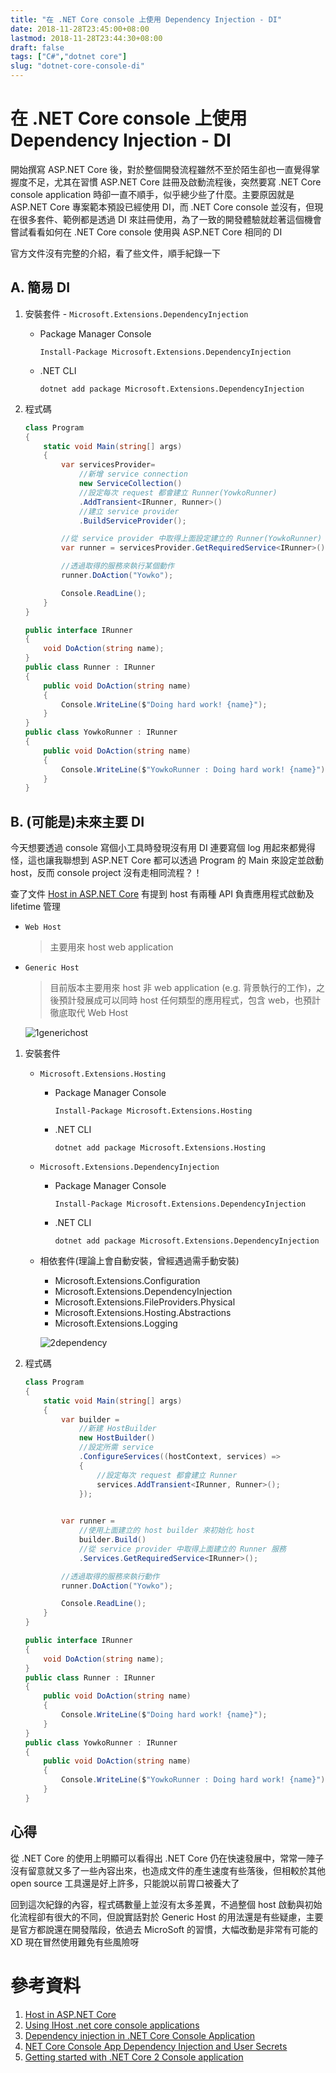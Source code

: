 ```yaml
---
title: "在 .NET Core console 上使用 Dependency Injection - DI"
date: 2018-11-28T23:45:00+08:00
lastmod: 2018-11-28T23:44:30+08:00
draft: false
tags: ["C#","dotnet core"]
slug: "dotnet-core-console-di"
---
```

# 在 .NET Core console 上使用 Dependency Injection - DI
開始撰寫 ASP.NET Core 後，對於整個開發流程雖然不至於陌生卻也一直覺得掌握度不足，尤其在習慣 ASP.NET Core 註冊及啟動流程後，突然要寫 .NET Core console application 時卻一直不順手，似乎總少些了什麼。主要原因就是 ASP.NET Core 專案範本預設已經使用 DI，而 .NET Core console 並沒有，但現在很多套件、範例都是透過 DI 來註冊使用，為了一致的開發體驗就趁著這個機會嘗試看看如何在 .NET Core console 使用與 ASP.NET Core 相同的 DI 

官方文件沒有完整的介紹，看了些文件，順手紀錄一下

## A. 簡易 DI

1. 安裝套件 - `Microsoft.Extensions.DependencyInjection`

    - Package Manager Console
    
        ```
        Install-Package Microsoft.Extensions.DependencyInjection
        ```
    - .NET CLI

        ```
        dotnet add package Microsoft.Extensions.DependencyInjection
        ``` 

2. 程式碼

    ```cs
    class Program
    {
        static void Main(string[] args)
        {
            var servicesProvider= 
                //新增 service connection
                new ServiceCollection()
                //設定每次 request 都會建立 Runner(YowkoRunner)
                .AddTransient<IRunner, Runner>()
                //建立 service provider
                .BuildServiceProvider();

            //從 service provider 中取得上面設定建立的 Runner(YowkoRunner) 服務
            var runner = servicesProvider.GetRequiredService<IRunner>();

            //透過取得的服務來執行某個動作
            runner.DoAction("Yowko");

            Console.ReadLine();
        }
    }

    public interface IRunner
    {
        void DoAction(string name);
    }
    public class Runner : IRunner
    {
        public void DoAction(string name)
        {
            Console.WriteLine($"Doing hard work! {name}");
        }
    }
    public class YowkoRunner : IRunner
    {
        public void DoAction(string name)
        {
            Console.WriteLine($"YowkoRunner : Doing hard work! {name}");
        }
    }
    ```


## B. (可能是)未來主要 DI

今天想要透過 console 寫個小工具時發現沒有用 DI 連要寫個 log 用起來都覺得怪，這也讓我聯想到 ASP.NET Core 都可以透過 Program 的 Main 來設定並啟動 host，反而 console project 沒有走相同流程？！

查了文件 [Host in ASP.NET Core](https://docs.microsoft.com/en-us/aspnet/core/fundamentals/host/index) 有提到 host 有兩種 API 負責應用程式啟動及 lifetime 管理

- `Web Host`

    > 主要用來 host web application

- `Generic Host`

    > 目前版本主要用來 host 非 web application (e.g. 背景執行的工作)，之後預計發展成可以同時 host 任何類型的應用程式，包含 web，也預計徹底取代 Web Host 

    ![1generichost](https://user-images.githubusercontent.com/3851540/49169687-4f2ef200-f375-11e8-9a90-1c74dc70b09b.png)

1. 安裝套件 
    - `Microsoft.Extensions.Hosting`
        - Package Manager Console
        
            ```
            Install-Package Microsoft.Extensions.Hosting
            ```
        - .NET CLI

            ```
            dotnet add package Microsoft.Extensions.Hosting
            ```  
    - `Microsoft.Extensions.DependencyInjection`
        - Package Manager Console
        
            ```
            Install-Package Microsoft.Extensions.DependencyInjection
            ```
        - .NET CLI

            ```
            dotnet add package Microsoft.Extensions.DependencyInjection
            ``` 

    - 相依套件(理論上會自動安裝，曾經遇過需手動安裝)
        - Microsoft.Extensions.Configuration
        - Microsoft.Extensions.DependencyInjection
        - Microsoft.Extensions.FileProviders.Physical
        - Microsoft.Extensions.Hosting.Abstractions
        - Microsoft.Extensions.Logging

        ![2dependency](https://user-images.githubusercontent.com/3851540/49169688-4fc78880-f375-11e8-9bcf-7724db826571.png) 

2. 程式碼

    ```cs
    class Program
    {
        static void Main(string[] args)
        {
            var builder =
                //新建 HostBuilder
                new HostBuilder()
                //設定所需 service
                .ConfigureServices((hostContext, services) =>
                {
                    //設定每次 request 都會建立 Runner
                    services.AddTransient<IRunner, Runner>();
                });

            
            var runner =
                //使用上面建立的 host builder 來初始化 host
                builder.Build()
                //從 service provider 中取得上面建立的 Runner 服務
                .Services.GetRequiredService<IRunner>();

            //透過取得的服務來執行動作
            runner.DoAction("Yowko");

            Console.ReadLine();
        }
    }

    public interface IRunner
    {
        void DoAction(string name);
    }
    public class Runner : IRunner
    {
        public void DoAction(string name)
        {
            Console.WriteLine($"Doing hard work! {name}");
        }
    }
    public class YowkoRunner : IRunner
    {
        public void DoAction(string name)
        {
            Console.WriteLine($"YowkoRunner : Doing hard work! {name}");
        }
    }
    ```

## 心得
從 .NET Core 的使用上明顯可以看得出 .NET Core 仍在快速發展中，常常一陣子沒有留意就又多了一些內容出來，也造成文件的產生速度有些落後，但相較於其他 open source 工具還是好上許多，只能說以前胃口被養大了

回到這次紀錄的內容，程式碼數量上並沒有太多差異，不過整個 host 啟動與初始化流程卻有很大的不同，但說實話對於 Generic Host 的用法還是有些疑慮，主要是官方都說還在開發階段，依過去 MicroSoft 的習慣，大幅改動是非常有可能的XD 現在冒然使用難免有些風險呀


# 參考資料
1. [Host in ASP.NET Core](https://docs.microsoft.com/en-us/aspnet/core/fundamentals/host/index)
2. [Using IHost .net core console applications](https://garywoodfine.com/ihost-net-core-console-applications/)
3. [Dependency injection in .NET Core Console Application](https://korytiak.com/Home/BlogPost?PostName=Dependency%20injection%20in%20.NET%20Core%20Console%20Application)
4. [NET Core Console App Dependency Injection and User Secrets](https://long2know.com/2018/02/net-core-console-app-dependency-injection-and-user-secrets/)
5. [Getting started with .NET Core 2 Console application](https://github.com/NLog/NLog.Extensions.Logging/wiki/Getting-started-with-.NET-Core-2---Console-application)